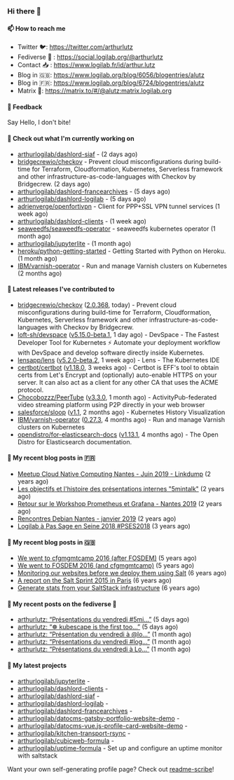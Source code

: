 ### Hi there 👋

#### 📫 How to reach me

- Twitter 🐦: https://twitter.com/arthurlutz
- Fediverse 🐘 : https://social.logilab.org/@arthurlutz
- Contact 📥 : https://www.logilab.fr/id/arthur.lutz
- Blog in 🇬🇧: https://www.logilab.org/blog/6056/blogentries/alutz
- Blog in 🇫🇷: https://www.logilab.org/blog/6724/blogentries/alutz
- Matrix 💬: https://matrix.to/#/@alutz:matrix.logilab.org

#### 💬 Feedback

Say Hello, I don't bite!

#### 👷 Check out what I'm currently working on

- [arthurlogilab/dashlord-siaf](https://github.com/arthurlogilab/dashlord-siaf) -  (2 days ago)
- [bridgecrewio/checkov](https://github.com/bridgecrewio/checkov) - Prevent cloud misconfigurations during build-time for Terraform, Cloudformation, Kubernetes, Serverless framework and other infrastructure-as-code-languages with Checkov by Bridgecrew. (2 days ago)
- [arthurlogilab/dashlord-francearchives](https://github.com/arthurlogilab/dashlord-francearchives) -  (5 days ago)
- [arthurlogilab/dashlord-logilab](https://github.com/arthurlogilab/dashlord-logilab) -  (5 days ago)
- [adrienverge/openfortivpn](https://github.com/adrienverge/openfortivpn) - Client for PPP&#43;SSL VPN tunnel services (1 week ago)
- [arthurlogilab/dashlord-clients](https://github.com/arthurlogilab/dashlord-clients) -  (1 week ago)
- [seaweedfs/seaweedfs-operator](https://github.com/seaweedfs/seaweedfs-operator) - seaweedfs kubernetes operator (1 month ago)
- [arthurlogilab/jupyterlite](https://github.com/arthurlogilab/jupyterlite) -  (1 month ago)
- [heroku/python-getting-started](https://github.com/heroku/python-getting-started) - Getting Started with Python on Heroku. (1 month ago)
- [IBM/varnish-operator](https://github.com/IBM/varnish-operator) - Run and manage Varnish clusters on Kubernetes (2 months ago)


#### 🔭 Latest releases I've contributed to

- [bridgecrewio/checkov](https://github.com/bridgecrewio/checkov) ([2.0.368](https://github.com/bridgecrewio/checkov/releases/tag/2.0.368), today) - Prevent cloud misconfigurations during build-time for Terraform, Cloudformation, Kubernetes, Serverless framework and other infrastructure-as-code-languages with Checkov by Bridgecrew.
- [loft-sh/devspace](https://github.com/loft-sh/devspace) ([v5.15.0-beta.1](https://github.com/loft-sh/devspace/releases/tag/v5.15.0-beta.1), 1 day ago) - DevSpace - The Fastest Developer Tool for Kubernetes ⚡ Automate your deployment workflow with DevSpace and develop software directly inside Kubernetes.
- [lensapp/lens](https://github.com/lensapp/lens) ([v5.2.0-beta.2](https://github.com/lensapp/lens/releases/tag/v5.2.0-beta.2), 1 week ago) - Lens - The Kubernetes IDE
- [certbot/certbot](https://github.com/certbot/certbot) ([v1.18.0](https://github.com/certbot/certbot/releases/tag/v1.18.0), 3 weeks ago) - Certbot is EFF&#39;s tool to obtain certs from Let&#39;s Encrypt and (optionally) auto-enable HTTPS on your server.  It can also act as a client for any other CA that uses the ACME protocol.
- [Chocobozzz/PeerTube](https://github.com/Chocobozzz/PeerTube) ([v3.3.0](https://github.com/Chocobozzz/PeerTube/releases/tag/v3.3.0), 1 month ago) - ActivityPub-federated video streaming platform using P2P directly in your web browser
- [salesforce/sloop](https://github.com/salesforce/sloop) ([v1.1](https://github.com/salesforce/sloop/releases/tag/v1.1), 2 months ago) - Kubernetes History Visualization
- [IBM/varnish-operator](https://github.com/IBM/varnish-operator) ([0.27.3](https://github.com/IBM/varnish-operator/releases/tag/0.27.3), 4 months ago) - Run and manage Varnish clusters on Kubernetes
- [opendistro/for-elasticsearch-docs](https://github.com/opendistro/for-elasticsearch-docs) ([v1.13.1](https://github.com/opendistro/for-elasticsearch-docs/releases/tag/v1.13.1), 4 months ago) - The Open Distro for Elasticsearch documentation.

#### 📜 My recent blog posts in 🇫🇷

- [Meetup Cloud Native Computing Nantes - Juin 2019 - Linkdump](https://www.logilab.org/blogentry/10132594) (2 years ago)
- [Les objectifs et l&#39;histoire des présentations internes &#34;5mintalk&#34;](https://www.logilab.org/blogentry/10131689) (2 years ago)
- [Retour sur le Workshop Prometheus et Grafana - Nantes 2019](https://www.logilab.org/blogentry/10131299) (2 years ago)
- [Rencontres Debian Nantes - janvier 2019](https://www.logilab.org/blogentry/10131004) (2 years ago)
- [Logilab à Pas Sage en Seine 2018 #PSES2018](https://www.logilab.org/blogentry/10128951) (3 years ago)

#### 📜 My recent blog posts in 🇬🇧

- [We went to cfgmgmtcamp 2016 (after FOSDEM)](https://www.logilab.org/blogentry/4253513) (5 years ago)
- [We went to FOSDEM 2016 (and cfgmgmtcamp)](https://www.logilab.org/blogentry/4253406) (5 years ago)
- [Monitoring our websites before we deploy them using Salt](https://www.logilab.org/blogentry/288175) (6 years ago)
- [A report on the Salt Sprint 2015 in Paris](https://www.logilab.org/blogentry/288007) (6 years ago)
- [Generate stats from your SaltStack infrastructure](https://www.logilab.org/blogentry/283815) (6 years ago)

#### 📜 My recent posts on the fediverse 🐘

- [arthurlutz: “Présentations du vendredi #5mi…”](https://social.logilab.org/@arthurlutz/106788624910156348) (5 days ago)
- [arthurlutz: “☸️  kubescape is the first too…”](https://social.logilab.org/@arthurlutz/106787288656964215) (5 days ago)
- [arthurlutz: “Présentation du vendredi à @lo…”](https://social.logilab.org/@arthurlutz/106630296411279619) (1 month ago)
- [arthurlutz: “Présentations du vendredi #log…”](https://social.logilab.org/@arthurlutz/106590760060732781) (1 month ago)
- [arthurlutz: “Présentations du vendredi à Lo…”](https://social.logilab.org/@arthurlutz/106550809729011972) (1 month ago)

#### 🌱 My latest projects

- [arthurlogilab/jupyterlite](https://github.com/arthurlogilab/jupyterlite) - 
- [arthurlogilab/dashlord-clients](https://github.com/arthurlogilab/dashlord-clients) - 
- [arthurlogilab/dashlord-siaf](https://github.com/arthurlogilab/dashlord-siaf) - 
- [arthurlogilab/dashlord-logilab](https://github.com/arthurlogilab/dashlord-logilab) - 
- [arthurlogilab/dashlord-francearchives](https://github.com/arthurlogilab/dashlord-francearchives) - 
- [arthurlogilab/datocms-gatsby-portfolio-website-demo](https://github.com/arthurlogilab/datocms-gatsby-portfolio-website-demo) - 
- [arthurlogilab/datocms-vue.js-profile-card-website-demo](https://github.com/arthurlogilab/datocms-vue.js-profile-card-website-demo) - 
- [arthurlogilab/kitchen-transport-rsync](https://github.com/arthurlogilab/kitchen-transport-rsync) - 
- [arthurlogilab/cubicweb-formula](https://github.com/arthurlogilab/cubicweb-formula) - 
- [arthurlogilab/uptime-formula](https://github.com/arthurlogilab/uptime-formula) -  Set up and configure an uptime monitor with saltstack



Want your own self-generating profile page? Check out [readme-scribe](https://github.com/muesli/readme-scribe)!

